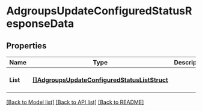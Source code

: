 # AdgroupsUpdateConfiguredStatusResponseData

## Properties
Name | Type | Description | Notes
------------ | ------------- | ------------- | -------------
**List** | [**[]AdgroupsUpdateConfiguredStatusListStruct**](AdgroupsUpdateConfiguredStatusListStruct.md) |  | [optional] [default to null]

[[Back to Model list]](../README.md#documentation-for-models) [[Back to API list]](../README.md#documentation-for-api-endpoints) [[Back to README]](../README.md)


